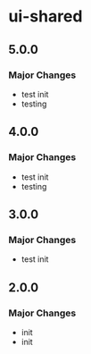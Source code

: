 # ui-shared

## 5.0.0

### Major Changes

- test init
- testing

## 4.0.0

### Major Changes

- test init
- testing

## 3.0.0

### Major Changes

- test init

## 2.0.0

### Major Changes

- init
- init
